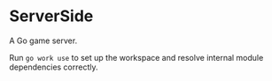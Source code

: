 # ServerSide

A Go game server.

Run `go work use` to set up the workspace and resolve internal module dependencies correctly.
